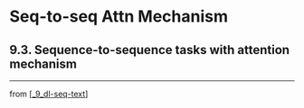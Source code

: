 # Seq-to-seq Attn Mechanism

## 9.3. Sequence-to-sequence tasks with attention mechanism

---
from [[_9_dl-seq-text]]

[//begin]: # "Autogenerated link references for markdown compatibility"
[_9_dl-seq-text]: ../_9_dl-seq-text.md "DL for Seq Text"
[//end]: # "Autogenerated link references"